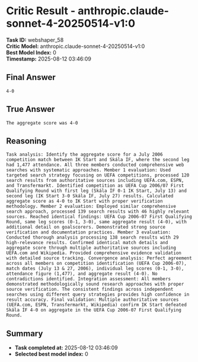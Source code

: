 # Critic Result - anthropic.claude-sonnet-4-20250514-v1:0

**Task ID:** webshaper_58  
**Critic Model:** anthropic.claude-sonnet-4-20250514-v1:0  
**Best Model Index:** 0  
**Timestamp:** 2025-08-12 03:46:09

## Final Answer
```
4-0
```

## True Answer
```
The aggregate score was 4-0
```

## Reasoning
```
Task analysis: Identify the aggregate score for a July 2006 competition match between IK Start and Skála ÍF, where the second leg had 1,477 attendance. All three members conducted comprehensive web searches with systematic approaches. Member 1 evaluation: Used targeted search strategy focusing on UEFA competitions, processed 120 search results from authoritative sources including UEFA.com, ESPN, and Transfermarkt. Identified competition as UEFA Cup 2006/07 First Qualifying Round with first leg (Skála ÍF 0-1 IK Start, July 13) and second leg (IK Start 3-0 Skála ÍF, July 27) results. Calculated aggregate score as 4-0 to IK Start with proper verification methodology. Member 2 evaluation: Employed similar comprehensive search approach, processed 139 search results with 46 highly relevant sources. Reached identical findings: UEFA Cup 2006-07 First Qualifying Round, same leg scores (0-1, 3-0), same aggregate result (4-0), with additional detail on goalscorers. Demonstrated strong source verification and documentation practices. Member 3 evaluation: Conducted thorough analysis processing 138 search results with 29 high-relevance results. Confirmed identical match details and aggregate score through multiple authoritative sources including UEFA.com and Wikipedia. Provided comprehensive evidence validation with detailed source tracking. Convergence analysis: Perfect agreement across all members on competition identification (UEFA Cup 2006-07), match dates (July 13 & 27, 2006), individual leg scores (0-1, 3-0), attendance figure (1,477), and aggregate result (4-0). No contradictions identified. Integration assessment: All members demonstrated methodologically sound research approaches with proper source verification. The consistent findings across independent searches using different query strategies provides high confidence in result accuracy. Final validation: Multiple authoritative sources (UEFA.com, ESPN, Transfermarkt, Wikipedia) confirm IK Start defeated Skála ÍF 4-0 on aggregate in the UEFA Cup 2006-07 First Qualifying Round.
```

## Summary
- **Task completed at:** 2025-08-12 03:46:09
- **Selected best model index:** 0
